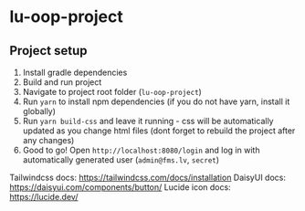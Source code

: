 # lu-oop-project

## Project setup
1. Install gradle dependencies
2. Build and run project
3. Navigate to project root folder (`lu-oop-project`)
4. Run `yarn` to install npm dependencies (if you do not have yarn, install it globally)
5. Run `yarn build-css` and leave it running - css will be automatically updated as you change html files (dont forget to rebuild the project after any changes)
6. Good to go! Open `http://localhost:8080/login` and log in with automatically generated user (`admin@fms.lv`, `secret`)

Tailwindcss docs: https://tailwindcss.com/docs/installation
DaisyUI docs: https://daisyui.com/components/button/
Lucide icon docs: https://lucide.dev/